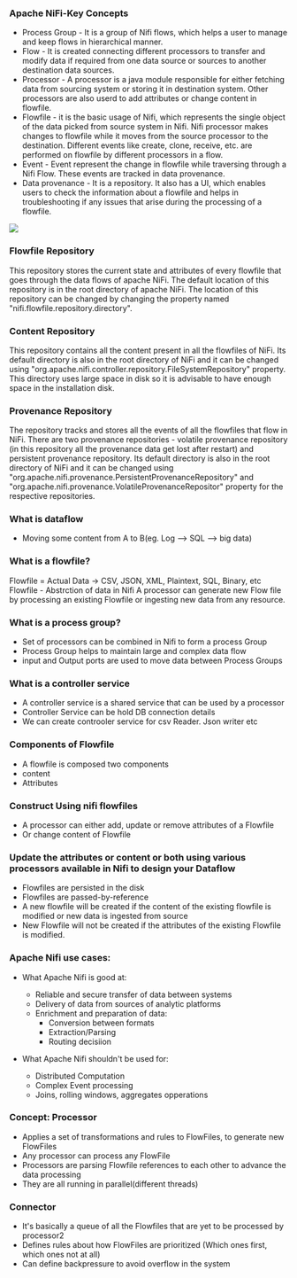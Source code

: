 ### Apache NiFi-Key Concepts
* Process Group - It is a group of Nifi flows, which helps a user to manage and keep flows in hierarchical manner. 
* Flow - It is created connecting different processors to transfer and modify data if required from one data source or sources to another destination data sources. 
* Processor - A processor is a java module responsible for either fetching data from sourcing system or storing it in destination system. Other processors are also userd to add attributes or change content in flowfile.
* Flowfile - it is the basic usage of Nifi, which represents the single object of the data picked from source system in Nifi. Nifi processor makes changes to flowfile while it moves from the source processor to the destination. Different events like create, clone, receive, etc. are performed on flowfile by different processors in a flow.
* Event - Event represent the change in flowfile while traversing through a Nifi Flow. These events are tracked in data provenance. 
* Data provenance - It is a repository. It also has a UI, which enables users to check the information about a flowfile and helps in troubleshooting if any issues that arise during the processing of a flowfile.

![](https://www.tutorialspoint.com/apache_nifi/images/apache_web_server.jpg)

### Flowfile Repository
This repository stores the current state and attributes of every flowfile that goes through the data flows of apache NiFi. The default location of this repository is in the root directory of apache NiFi. The location of this repository can be changed by changing the property named "nifi.flowfile.repository.directory".

### Content Repository
This repository contains all the content present in all the flowfiles of NiFi. Its default directory is also in the root directory of NiFi and it can be changed using "org.apache.nifi.controller.repository.FileSystemRepository" property. This directory uses large space in disk so it is advisable to have enough space in the installation disk.

### Provenance Repository
The repository tracks and stores all the events of all the flowfiles that flow in NiFi. There are two provenance repositories - volatile provenance repository (in this repository all the provenance data get lost after restart) and persistent provenance repository. Its default directory is also in the root directory of NiFi and it can be changed using "org.apache.nifi.provenance.PersistentProvenanceRepository" and "org.apache.nifi.provenance.VolatileProvenanceRepositor" property for the respective repositories.

### What is dataflow
* Moving some content from A to B(eg. Log --> SQL --> big data)

### What is a flowfile?
Flowfile = Actual Data -> CSV, JSON, XML, Plaintext, SQL, Binary, etc
Flowfile - Abstrction of data in Nifi
A processor can generate new Flow file by processing an existing Flowfile  or ingesting new data from any resource. 


### What is a process group? 
* Set of processors can be combined in Nifi to form a process Group
* Process Group helps to maintain large and complex data flow
* input and Output ports are used to move data between Process Groups

### What is a controller service
* A controller service is a shared service that can be used by a processor
* Controller Service can be hold DB connection details
* We can create controoler service for csv Reader. Json writer etc

### Components of Flowfile
* A flowfile is composed two components 
* content 
* Attributes

### Construct Using nifi flowfiles
* A processor can either add, update or remove attributes of a Flowfile
* Or change content of Flowfile

### Update the attributes or content or both using various processors available in Nifi to design your Dataflow
* Flowfiles are persisted in the disk
* Flowfiles are passed-by-reference
* A new flowfile will be created if the content of the existing flowfile is modified or new data is ingested from source
* New Flowfile will not be created if the attributes of the existing Flowfile is modified.

### Apache Nifi use cases:
* What Apache Nifi is good at:
  * Reliable and secure transfer of data between systems
  * Delivery of data from sources of analytic platforms
  * Enrichment and preparation of data:
    * Conversion between formats
    * Extraction/Parsing
    * Routing decisiion

* What Apache Nifi shouldn't be used for:
  * Distributed Computation
  * Complex Event processing
  * Joins, rolling windows, aggregates opperations
  
### Concept: Processor
* Applies a set of transformations and rules to FlowFiles, to generate new FlowFiles
* Any processor can process any FlowFile
* Processors are parsing Flowfile references to each other to advance the data processing
* They are all running in parallel(different threads)

### Connector
* It's basically a queue of all the Flowfiles that are yet to be processed by processor2
* Defines rules about how FlowFiles are prioritized (Which ones first, which ones not at all)
* Can define backpressure to avoid overflow in the system
